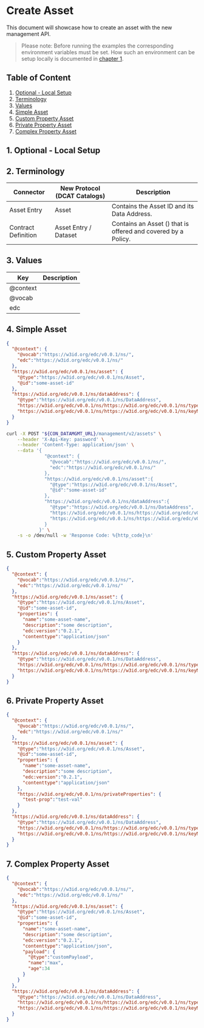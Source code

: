 # Create Asset

This document will showcase how to create an asset with the new management API.

> Please note: Before running the examples the corresponding environment variables must be set.
> How such an environment can be setup locally is documented in [chapter 1](#1-optional---local-setup).

## Table of Content

1. [Optional - Local Setup](#1-optional---local-setup)
2. [Terminology](#2-terminology)
3. [Values](#3-values)
4. [Simple Asset](#4-simple-asset)
5. [Custom Property Asset](#5-custom-property-asset)
6. [Private Property Asset](#6-private-property-asset)
7. [Complex Property Asset](#7-complex-property-asset)

## 1. Optional - Local Setup

## 2. Terminology

| Connector           | New Protocol (DCAT Catalogs) | Description                                                   |
|---------------------|------------------------------|---------------------------------------------------------------|
| Asset Entry         | Asset                        | Contains the Asset ID and its Data Address.                   |
| Contract Definition | Asset Entry / Dataset        | Contains an Asset () that is offered and covered by a Policy. |

## 3. Values

| Key      | Description |
|----------|-------------|
| @context |             |
| @vocab   |             |
| edc      |             |

## 4. Simple Asset

````json
{
  "@context": {
    "@vocab":"https://w3id.org/edc/v0.0.1/ns/",
    "edc":"https://w3id.org/edc/v0.0.1/ns/"
  },
  "https://w3id.org/edc/v0.0.1/ns/asset": {
    "@type":"https://w3id.org/edc/v0.0.1/ns/Asset",
    "@id":"some-asset-id"
  },
  "https://w3id.org/edc/v0.0.1/ns/dataAddress": {
    "@type":"https://w3id.org/edc/v0.0.1/ns/DataAddress",
    "https://w3id.org/edc/v0.0.1/ns/https://w3id.org/edc/v0.0.1/ns/type":"test-type",
    "https://w3id.org/edc/v0.0.1/ns/https://w3id.org/edc/v0.0.1/ns/keyName":"test-key-name"
  }
}
````

```bash
curl -X POST "${CON_DATAMGMT_URL}/management/v2/assets" \
    --header 'X-Api-Key: password' \
    --header 'Content-Type: application/json' \
    --data '{
              "@context": {
                "@vocab":"https://w3id.org/edc/v0.0.1/ns/",
                "edc":"https://w3id.org/edc/v0.0.1/ns/"
              },
              "https://w3id.org/edc/v0.0.1/ns/asset":{
                "@type":"https://w3id.org/edc/v0.0.1/ns/Asset",
                "@id":"some-asset-id"
              },
              "https://w3id.org/edc/v0.0.1/ns/dataAddress":{
                "@type":"https://w3id.org/edc/v0.0.1/ns/DataAddress",
                "https://w3id.org/edc/v0.0.1/ns/https://w3id.org/edc/v0.0.1/ns/type":"test-type",
                "https://w3id.org/edc/v0.0.1/ns/https://w3id.org/edc/v0.0.1/ns/keyName":"test-key-name"
              }
            }' \
    -s -o /dev/null -w 'Response Code: %{http_code}\n'
```

## 5. Custom Property Asset

````json
{
  "@context": {
    "@vocab":"https://w3id.org/edc/v0.0.1/ns/",
    "edc":"https://w3id.org/edc/v0.0.1/ns/"
  },
  "https://w3id.org/edc/v0.0.1/ns/asset": {
    "@type":"https://w3id.org/edc/v0.0.1/ns/Asset",
    "@id":"some-asset-id",
    "properties": {
      "name":"some-asset-name",
      "description":"some description",
      "edc:version":"0.2.1",
      "contenttype":"application/json"
    }
  },
  "https://w3id.org/edc/v0.0.1/ns/dataAddress": {
    "@type":"https://w3id.org/edc/v0.0.1/ns/DataAddress",
    "https://w3id.org/edc/v0.0.1/ns/https://w3id.org/edc/v0.0.1/ns/type":"test-type",
    "https://w3id.org/edc/v0.0.1/ns/https://w3id.org/edc/v0.0.1/ns/keyName":"test-key-name"
  }
}
````

## 6. Private Property Asset

````json
{
  "@context": {
    "@vocab":"https://w3id.org/edc/v0.0.1/ns/",
    "edc":"https://w3id.org/edc/v0.0.1/ns/"
  },
  "https://w3id.org/edc/v0.0.1/ns/asset": {
    "@type":"https://w3id.org/edc/v0.0.1/ns/Asset",
    "@id":"some-asset-id",
    "properties": {
      "name":"some-asset-name",
      "description":"some description",
      "edc:version":"0.2.1",
      "contenttype":"application/json"
    },
    "https://w3id.org/edc/v0.0.1/ns/privateProperties": {
      "test-prop":"test-val"
    }
  },
  "https://w3id.org/edc/v0.0.1/ns/dataAddress": {
    "@type":"https://w3id.org/edc/v0.0.1/ns/DataAddress",
    "https://w3id.org/edc/v0.0.1/ns/https://w3id.org/edc/v0.0.1/ns/type":"test-type",
    "https://w3id.org/edc/v0.0.1/ns/https://w3id.org/edc/v0.0.1/ns/keyName":"test-key-name"
  }
}
````

## 7. Complex Property Asset

````json
{
  "@context": {
    "@vocab":"https://w3id.org/edc/v0.0.1/ns/",
    "edc":"https://w3id.org/edc/v0.0.1/ns/"
  },
  "https://w3id.org/edc/v0.0.1/ns/asset": {
    "@type":"https://w3id.org/edc/v0.0.1/ns/Asset",
    "@id":"some-asset-id",
    "properties": {
      "name":"some-asset-name",
      "description":"some description",
      "edc:version":"0.2.1",
      "contenttype":"application/json",
      "payload": {
        "@type":"customPayload",
        "name":"max",
        "age":34
      }
    }
  },
  "https://w3id.org/edc/v0.0.1/ns/dataAddress": {
    "@type":"https://w3id.org/edc/v0.0.1/ns/DataAddress",
    "https://w3id.org/edc/v0.0.1/ns/https://w3id.org/edc/v0.0.1/ns/type":"test-type",
    "https://w3id.org/edc/v0.0.1/ns/https://w3id.org/edc/v0.0.1/ns/keyName":"test-key-name"
  }
}
````
